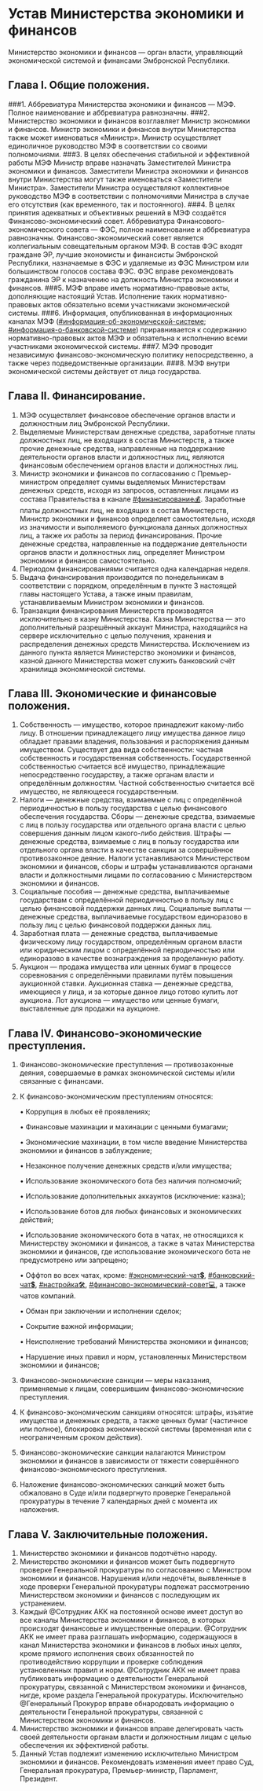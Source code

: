 # Устав Министерства экономики и финансов

Министерство экономики и финансов — орган власти, управляющий экономической системой и финансами Эмбронской Республики.

## Глава I. Общие положения.

###1. Аббревиатура Министерства экономики и финансов — МЭФ. Полное наименование и аббревиатура равнозначны.
###2. Министерство экономики и финансов возглавляет Министр экономики и финансов. Министр экономики и финансов внутри Министерства также может именоваться «Министр». Министр осуществляет единоличное руководство МЭФ в соответствии со своими полномочиями.
###3. В целях обеспечения стабильной и эффективной работы МЭФ Министр вправе назначать Заместителей Министра экономики и финансов. Заместители Министра экономики и финансов внутри Министерства могут также именоваться «Заместители Министра». Заместители Министра осуществляют коллективное руководство МЭФ в соответствии с полномочиями Министра в случае его отсутствия \(как временного, так и постоянного\).
###4. В целях принятия адекватных и объективных решений в МЭФ создаётся Финансово-экономический совет. Аббревиатура Финансового-экономического совета — ФЭС, полное наименование и аббревиатура равнозначны. Финансово-экономический совет является коллегиальным совещательным органом МЭФ. В состав ФЭС входят граждане ЭР, лучшие экономисты и финансисты Эмбронской Республики, назначаемые в ФЭС и удаляемые из ФЭС Министром или большинством голосов состава ФЭС. ФЭС вправе рекомендовать гражданина ЭР к назначению на должность Министра экономики и финансов.
###5. МЭФ вправе иметь нормативно-правовые акты, дополняющие настоящий Устав. Исполнение таких нормативно-правовых актов обязательно всеми участниками экономической системы.
###6. Информация, опубликованная в информационных каналах МЭФ \([\#информация-об-экономической-системе](https://discord.com/channels/663514742287106068/690875135825149992); [\#информация-о-банковской-системе](https://discord.com/channels/663514742287106068/672373347379576842)\) приравнивается к содержанию нормативно-правовых актов МЭФ и обязательна к исполнению всеми участниками экономической системы.
###7. МЭФ проводит независимую финансово-экономическую политику непосредственно, а также через подведомственные организации.
###8. МЭФ внутри экономической системы действует от лица государства.

## Глава II. Финансирование.

1. МЭФ осуществляет финансовое обеспечение органов власти и должностным лиц Эмбронской Республики.
2. Выделяемые Министерствам денежные средства, заработные платы должностных лиц, не входящих в состав Министерств, а также прочие денежные средства, направленные на поддержание деятельности органов власти и должностных лиц, являются финансовым обеспечением органов власти и должностных лиц.
3. Министр экономики и финансов по согласованию с Премьер-министром определяет суммы выделяемых Министерствам денежных средств, исходя из запросов, оставленных лицами из состава Правительства в канале [\#финансирование💰](https://discord.com/channels/663514742287106068/663515949705592842). Заработные платы должностных лиц, не входящих в состав Министерств, Министр экономики и финансов определяет самостоятельно, исходя из значимости и выполняемого функционала данных должностных лиц, а также их работы за период финансирования. Прочие денежные средства, направленные на поддержание деятельности органов власти и должностных лиц, определяет Министром экономики и финансов самостоятельно.
4. Периодом финансированиями считается одна календарная неделя.
5. Выдача финансирования производится по понедельникам в соответствии с порядком, определённым в пункте 3 настоящей главы настоящего Устава, а также иным правилам, устанавливаемым Министром экономики и финансов.
6. Транзакции финансирования Министерств производятся исключительно в казну Министерства. Казна Министерства — это дополнительный разрешённый аккаунт Министра, находящийся на сервере исключительно с целью получения, хранения и распределения денежных средств Министерства. Исключением из данного пункта является Министерство экономики и финансов, казной данного Министерства может служить банковский счёт хранилища экономической системы.

## Глава III. Экономические и финансовые положения.

1. Собственность — имущество, которое принадлежит какому-либо лицу. В отношении принадлежащего лицу имущества данное лицо обладает правами владения, пользования и распоряжения данным имуществом. Существует два вида собственности: частная собственность и государственная собственность. Государственной собственностью считается всё имущество, принадлежащие непосредственно государству, а также органам власти и определённым должностям. Частной собственностью считается всё имущество, не являющееся государственным.
2. Налоги — денежные средства, взимаемые с лиц с определённой периодичностью в пользу государства с целью финансового обеспечения государства. Сборы  — денежные средства, взимаемые с лиц в пользу государства или отдельного органа власти с целью совершения данным лицом какого-либо действия. Штрафы — денежные средства, взимаемые с лиц в пользу государства или отдельного органа власти в качестве санкции за совершённое противозаконное деяние. Налоги устанавливаются Министерством экономики и финансов, сборы и штрафы устанавливаются органами власти и должностными лицами по согласованию с Министерством экономики и финансов.
3. Социальные пособия — денежные средства, выплачиваемые государствам с определённой периодичностью в пользу лиц с целью финансовой поддержки данных лиц. Социальные выплаты — денежные средства, выплачиваемые государством единоразово в пользу лиц с целью финансовой поддержки данных лиц.
4. Заработная плата — денежные средства, выплачиваемые физическому лицу государством, определённым органом власти или юридическим лицом с определённой периодичностью или единоразово в качестве вознаграждения за проделанную работу.
5. Аукцион — продажа имущества или ценных бумаг в процессе соревнования с определёнными правилами путём повышения аукционной ставки. Аукционная ставка — денежные средства, имеющиеся у лица, и за которые данное лицо готово купить лот аукциона. Лот аукциона — имущество или ценные бумаги, выставленные для продажи на аукционе.

## Глава IV. Финансово-экономические преступления.

1. Финансово-экономические преступления — противозаконные деяния, совершаемые в рамках экономической системы и/или связанные с финансами.
2. К финансово-экономическим преступлениям относятся:

   • Коррупция в любых её проявлениях;

   • Финансовые махинации и махинации с ценными бумагами;

   • Экономические махинации, в том числе введение Министерства экономики и финансов в заблуждение;

   • Незаконное получение денежных средств и/или имущества;

   • Использование экономического бота без наличия полномочий;

   • Использование дополнительных аккаунтов \(исключение: казна\);

   • Использование ботов для любых финансовых и экономических действий;

   • Использование экономического бота в чатах, не относящихся к Министерству экономики и финансов, а также в чатах Министерства экономики и финансов, где использование экономического бота не предусмотрено или запрещено;

   • Оффтоп во всех чатах, кроме: [\#экономический-чат💲](https://discord.com/channels/663514742287106068/701654517908897802), [\#банковский-чат💲](https://discord.com/channels/663514742287106068/709434926377861150), [\#настройка🛠](https://discord.com/channels/663514742287106068/663515948271140864), [\#финансово-экономический-совет💻](https://discord.com/channels/663514742287106068/713477031156777050), а также чатов компаний.

   • Обман при заключении и исполнении сделок;

   • Сокрытие важной информации;

   • Неисполнение требований Министерства экономики и финансов;

   • Нарушение иных правил и норм, установленных Министерством экономики и финансов;

3. Финансово-экономические санкции — меры наказания, применяемые к лицам, совершившим финансово-экономические преступления.
4. К финансово-экономическим санкциям относятся: штрафы, изъятие имущества и денежных средств, а также ценных бумаг \(частичное или полное\), блокировка экономической системы \(временная или с неограниченным сроком действия\).
5. Финансово-экономические санкции налагаются Министром экономики и финансов в зависимости от тяжести совершённого финансово-экономического преступления.
6. Наложение финансово-экономических санкций может быть обжаловано в Суде и/или подвергнуто проверке Генеральной прокуратуры в течение 7 календарных дней с момента их наложения.

## Глава V. Заключительные положения.

1. Министерство экономики и финансов подотчётно народу.
2. Министерство экономики и финансов может быть подвергнуто проверке Генеральной прокуратуры по согласованию с Министром экономики и финансов. Нарушения и/или недочёты, выявленные в ходе проверки Генеральной прокуратуры подлежат рассмотрению Министерством экономики и финансов с последующим их устранением.
3. Каждый @Сотрудник АКК на постоянной основе имеет доступ во все каналы Министерства экономики и финансов, в которых происходят финансовые и имущественные операции. @Сотрудник АКК не имеет права разглашать информацию, содержащуюся в канал Министерства экономики и финансов в любых иных целях, кроме прямого исполнения своих обязанностей по противодействию коррупции и проверке соблюдения установленных правил и норм. @Сотрудник АКК не имеет права публиковать информацию о деятельности Генеральной прокуратуры, связанной с Министерством экономики и финансов, нигде, кроме раздела Генеральной прокуратуры. Исключительно @Генеральный Прокурор вправе обнародовать информацию о деятельности Генеральной прокуратуры, связанной с Министерством экономики и финансов.
4. Министерство экономики и финансов вправе делегировать часть своей деятельности органам власти и должностным лицам с целью обеспечения их эффективной работы.
5. Данный Устав подлежит изменению исключительно Министром экономики и финансов. Рекомендовать изменения имеет право Суд, Генеральная прокуратура, Премьер-министр, Парламент, Президент.

